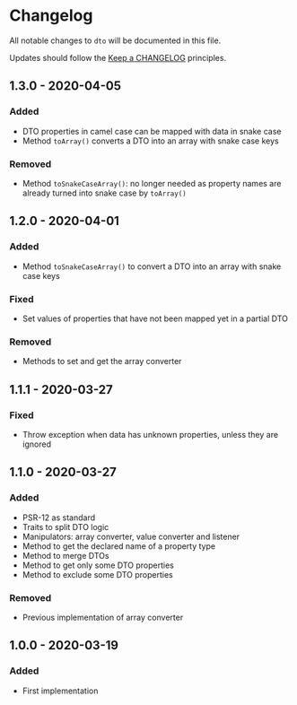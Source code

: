 # Changelog

All notable changes to `dto` will be documented in this file.

Updates should follow the [Keep a CHANGELOG](http://keepachangelog.com/) principles.

## 1.3.0 - 2020-04-05

### Added
- DTO properties in camel case can be mapped with data in snake case
- Method `toArray()` converts a DTO into an array with snake case keys

### Removed
- Method `toSnakeCaseArray()`: no longer needed as property names are already turned into snake case by `toArray()`


## 1.2.0 - 2020-04-01

### Added
- Method `toSnakeCaseArray()` to convert a DTO into an array with snake case keys

### Fixed
- Set values of properties that have not been mapped yet in a partial DTO

### Removed
- Methods to set and get the array converter


## 1.1.1 - 2020-03-27

### Fixed
- Throw exception when data has unknown properties, unless they are ignored


## 1.1.0 - 2020-03-27

### Added
- PSR-12 as standard
- Traits to split DTO logic
- Manipulators: array converter, value converter and listener
- Method to get the declared name of a property type
- Method to merge DTOs
- Method to get only some DTO properties
- Method to exclude some DTO properties

### Removed
- Previous implementation of array converter


## 1.0.0 - 2020-03-19

### Added
- First implementation
